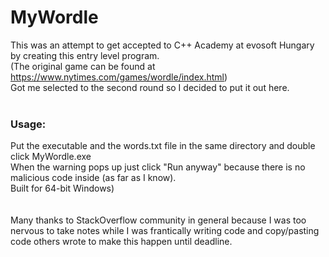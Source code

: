 # MyWordle

This was an attempt to get accepted to C++ Academy at evosoft Hungary by creating this entry level program.<br>
(The original game can be found at https://www.nytimes.com/games/wordle/index.html)<br>
Got me selected to the second round so I decided to put it out here.<br><br>
### Usage:<br>
Put the executable and the words.txt file in the same directory and double click MyWordle.exe<br>
When the warning pops up just click "Run anyway" because there is no malicious code inside (as far as I know).<br>
Built for 64-bit Windows)<br><br><br>
Many thanks to StackOverflow community in general because I was too nervous to take notes while I was frantically writing code and copy/pasting code others wrote to make this happen until deadline.
